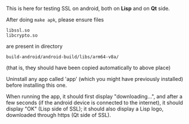 This is here for testing SSL on android, both on **Lisp** and on **Qt** side.

After doing `make apk`, please ensure files
```
libssl.so
libcrypto.so
```
are present in directory
```
build-android/android-build/libs/arm64-v8a/
```
(that is, they should have been copied automatically to above place)

Uninstall any app called 'app' (which you might have previously installed)
before installing this one.

When running the app, it should first display "downloading...", and after a few
seconds (if the android device is connected to the internet), it should display
"OK" (Lisp side of SSL); it should also display a Lisp logo, downloaded through
https (Qt side of SSL).
